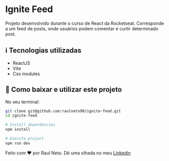 # Ignite Feed

Projeto desenvolvido durante o curso de React da Rocketseat.
Corresponde a um feed de posts, onde usuários podem comentar e curtir determinado post.

## ℹ️ Tecnologias utilizadas

- ReactJS
- Vite
- Css modules

## 💾 Como baixar e utilizar este projeto

No seu terminal:

```bash
git clone git@github.com:raulneto90/ignite-feed.git
cd ignite-feed

# Install dependencies
npm install

# Execute project
npm run dev
```

Feito com :heart: por Raul Neto. Dê uma olhada no meu [Linkedin](https://www.linkedin.com/in/raul-neto-90/)